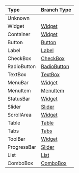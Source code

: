 | **Type** | **Branch Type** |
|:---------|:----------------|
| Unknown  |                 |
| Widget   | [Widget](BranchTypesUiWidget.md) |
| Container | [Widget](BranchTypesUiWidget.md) |
| Button   | [Button](BranchTypesUiButton.md) |
| Label    | [Label](BranchTypesUiLabel.md) |
| CheckBox | [CheckBox](BranchTypesUiCheckBox.md) |
| RadioButton | [RadioButton](BranchTypesUiRadioButton.md) |
| TextBox  | [TextBox](BranchTypesUiTextBox.md) |
| MenuBar  | [Widget](BranchTypesUiWidget.md) |
| MenuItem | [MenuItem](BranchTypesUiMenuItem.md) |
| StatusBar | [Widget](BranchTypesUiWidget.md) |
| Slider   | [Slider](BranchTypesUiSlider.md) |
| ScrollArea | [Widget](BranchTypesUiWidget.md) |
| Table    | [Table](BranchTypesUiTable.md) |
| Tabs     | [Tabs](BranchTypesUiTabs.md) |
| ToolBar  | [Widget](BranchTypesUiWidget.md) |
| ProgressBar | [Slider](BranchTypesUiSlider.md) |
| List     | [List](BranchTypesUiList.md) |
| ComboBox | [ComboBox](BranchTypesUiComboBox.md) |